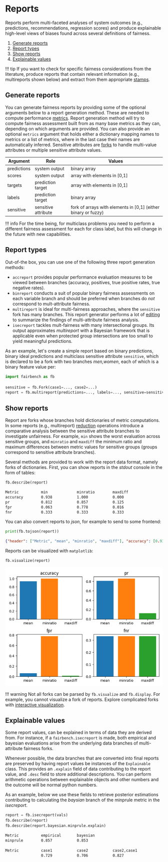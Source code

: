 # Reports

Reports perform multi-faceted analyses of system outcomes
(e.g., predictions, recommendations, regression scores)
and produce explainable high-level views of biases found
across several definitions of fairness. 

1. [Generate reports](#generate-reports)
2. [Report types](#report-types)
3. [Show reports](#show-reports)
4. [Explainable values](#explainable-values)

!!! tip
    If you want to check for specific fairness considerations
    from the literature, produce reports that contain
    relevant information (e.g., multireports shown below)
    and extract from them appropriate [stamps](modelcards.md#stamps).

## Generate reports

You can generate 
fairness reports by providing some
of the optional arguments below to a report
generation method. These are needed to compute
performance [metrics](../advanced/metrics.md).
Report generation method will try to compute fairness
assessment built from as many base metrics as they can,
depending on which arguments are provided.
You can also provide an optional `metrics`
argument that holds either 
a dictionary mapping names to metrics
or a list of metrics, where
in the last case their names are automatically inferred.
Sensitive attributes are [forks](forks.md)
to handle multi-value attributes or multiple
sensitive attribute values. 

| Argument    | Role                | Values                                                         |
|-------------|---------------------|----------------------------------------------------------------|
| predictions | system output       | binary array                                                   |
| scores      | system output       | array with elements in [0,1]                                   |
| targets     | prediction target   | array with elements in [0,1]                                   |      
| labels      | prediction target   | binary array                                                   | 
| sensitive   | sensitive attribute | fork of arrays with elements in [0,1] (either binary or fuzzy) |

!!! info
    For the time being, for multiclass problems 
    you need to perform a different fairness assessment for each
    for class label, but this will change in the future with
    new capabilities.

## Report types

Out-of-the box, you can use one of the following three
report generation methods:

- `accreport` provides popular performance evaluation measures to be viewed between branches (accuracy, positives, true positive rates, true negative rates).
- `binreport` conducts a suit of popular binary fairness assessments on each variable branch and should be preferred when branches do *not* correspond to mult-attribute fairness.
- `multireport` is ideal for multi-fairness approaches, where the `sensitive` fork has many branches. This report generator performs a lot of [editing](../advanced/manipulation.md) to summarize the findings of multi-attribute fairness analysis.
- `isecreport` tackles mult-fairness with many intersectional groups. Its output approximates *multireport* with a Bayesian framework that is applicable even when protected group intersections are too small to yield meaningful predictions.

As an example, let's create a simple report
based on binary predictions, binary
ideal predictions and multiclass
sensitive attribute `sensitive`, which is
declared to be a fork with two branches
*men,women*, each of which is a binary
feature value per:

```python
import fairbench as fb

sensitive = fb.Fork(case1=..., case2=...)
report = fb.multireport(predictions=..., labels=..., sensitive=sensitive)
```


## Show reports

Report are forks whose branches hold dictionaries of
metric computations. In some reports (e.g., multireport)
[reduction](../advanced/manipulation.md)
operations introduce a comparative analysis
between the sensitive attribute branches to investigate
unfairness. For example, `min` shows the worst evaluation
across sensitive groups, 
and `minratio` and `maxdiff` the minimum ratio
and maximum differences between metric values for 
sensitive groups (groups correspond to sensitive 
attribute branches).

Several methods are provided to
work with the report data format, namely 
forks of dictionaries. First, you can show 
reports in the *stdout* console in the form
of tables:

```python
fb.describe(report)  
```

```
Metric          min             minratio        maxdiff        
accuracy        0.938           1.000           0.000          
pr              0.812           0.857           0.125          
fpr             0.063           0.778           0.016          
fnr             0.333           0.333           0.333  
```

You can also convert reports to *json*, for example 
to send to some frontend:

```python
print(fb.tojson(report))
```

```json
{"header": ["Metric", "mean", "minratio", "maxdiff"], "accuracy": [0.9375, 1.0, 0.0], "pr": [0.8125, 0.8571428571428571, 0.125], "fpr": [0.06349206349206349, 0.7777777777777778, 0.015873015873015872], "fnr": [0.3333333333333333, 0.3333333333333333, 0.33333333333333337]}
```

Reports can be visualized  with `matplotlib`:
```python
fb.visualize(report)
```


![report example](reports.png)

!!! warning 
    Not all forks can
    be parsed by `fb.visualize` and `fb.display`.
    For example, you cannot visualize a fork of reports.
    Explore complicated forks with
    [interactive visualization](interactive.md).


## Explainable values

Some report values, can be explained 
in terms of data they are derived from.
For instance, if a `fairbench.isecreport` is made, both
empirical and bayesian evaluations arise from the underlying
data branches of multi-attribute fairness forks.

Whenever possible, the data branches that are converted
into final reports are preserved by having report values
be instances of the `Explainable` class.
This provides an `.explain` field of data contributing
to the report value, and `.desc` field to store additional 
descriptions. You can perform arithmetic operations
between explainable objects and other numbers and the
outcome will be normal python numbers.

As an example, below we use these fields
to retrieve posterior estimations contributing to
calculating the *baysian* branch of the minprule
metric in the *isecreport*. 

```python
report = fb.isecreport(vals)
fb.describe(report)
fb.describe(report.bayesian.minprule.explain)
```
```
Metric          empirical       bayesian       
minprule        0.857           0.853          

Metric          case1           case2           case2,case1    
                0.729           0.706           0.827     
```
